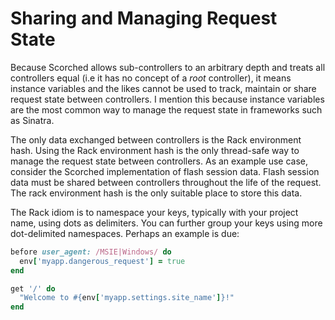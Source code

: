 Sharing and Managing Request State
==================================
Because Scorched allows sub-controllers to an arbitrary depth and treats all controllers equal (i.e it has no concept of a _root_ controller), it means instance variables and the likes cannot be used to track, maintain or share request state between controllers. I mention this because instance variables are the most common way to manage the request state in frameworks such as Sinatra.

The only data exchanged between controllers is the Rack environment hash. Using the Rack environment hash is the only thread-safe way to manage the request state between controllers. As an example use case, consider the Scorched implementation of flash session data. Flash session data must be shared between controllers throughout the life of the request. The rack environment hash is the only suitable place to store this data.

The Rack idiom is to namespace your keys, typically with your project name, using dots as delimiters. You can further group your keys using more dot-delimited namespaces. Perhaps an example is due:

```ruby
before user_agent: /MSIE|Windows/ do
  env['myapp.dangerous_request'] = true
end

get '/' do
  "Welcome to #{env['myapp.settings.site_name']}!"
end
```